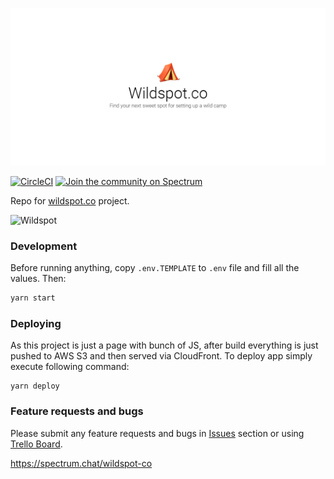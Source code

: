 ![Wildspot](/assets/logo/logo.png?raw=true "Wildspot.co")

[![CircleCI](https://circleci.com/gh/RafalWilinski/wildspot/tree/master.svg?style=shield)](https://circleci.com/gh/RafalWilinski/wildspot/tree/master)
[![Join the community on Spectrum](https://withspectrum.github.io/badge/badge.svg)](https://spectrum.chat/wildspot-co)


Repo for [wildspot.co](https://wildspot.co) project.

![Wildspot](/src/images/wildspot_1.gif?raw=true "Wildspot.co")

### Development

Before running anything, copy `.env.TEMPLATE` to `.env` file and fill all the values. Then:

```sh
yarn start
```

### Deploying

As this project is just a page with bunch of JS, after build everything is just pushed to AWS S3 and then served via CloudFront. To deploy app simply execute following command:

```
yarn deploy
```

### Feature requests and bugs

Please submit any feature requests and bugs in [Issues](https://github.com/RafalWilinski/wildspot/issues) section or using [Trello Board](https://trello.com/b/Q7onKpPF/wildspotco-features).


https://spectrum.chat/wildspot-co